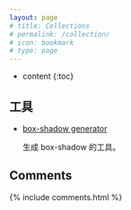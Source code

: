 ```yaml
---
layout: page
# title: Collections
# permalink: /collection/
# icon: bookmark
# type: page
---
```


* content
{:toc}

## 工具

* [box-shadow generator](http://www.cssmatic.com/box-shadow)

    生成 box-shadow 的工具。

## Comments

{% include comments.html %}
